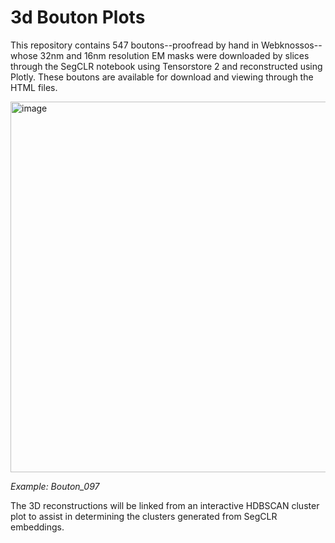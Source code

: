 # 3d Bouton Plots
This repository contains 547 boutons--proofread by hand in Webknossos--whose 32nm and 16nm resolution EM masks were downloaded by slices through the SegCLR notebook using Tensorstore 2 and reconstructed using Plotly. These boutons are available for download and viewing through the HTML files. 

<img width="596" height="593" alt="image" src="https://github.com/user-attachments/assets/bf28ad03-a30c-40b8-a133-2cad79d9576c" />

*Example: Bouton_097*

The 3D reconstructions will be linked from an interactive HDBSCAN cluster plot to assist in determining the clusters generated from SegCLR embeddings.
